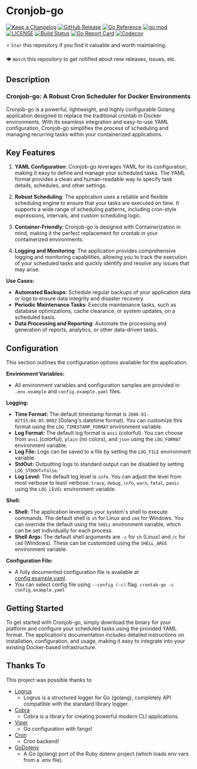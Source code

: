 # Cronjob-go

[![Keep a Changelog](https://img.shields.io/badge/changelog-Keep%20a%20Changelog-%23E05735)](CHANGELOG.md)
[![GitHub Release](https://img.shields.io/github/v/release/FMotalleb/crontab-go)](https://github.com/FMotalleb/crontab-go/releases)
[![Go Reference](https://pkg.go.dev/badge/github.com/FMotalleb/crontab-go.svg)](https://pkg.go.dev/github.com/FMotalleb/crontab-go)
[![go.mod](https://img.shields.io/github/go-mod/go-version/FMotalleb/crontab-go)](go.mod)
[![LICENSE](https://img.shields.io/github/license/FMotalleb/crontab-go)](LICENSE)
[![Build Status](https://img.shields.io/github/actions/workflow/status/FMotalleb/crontab-go/build.yml?branch=main)](https://github.com/FMotalleb/crontab-go/actions?query=workflow%3Abuild+branch%3Amain)
[![Go Report Card](https://goreportcard.com/badge/github.com/FMotalleb/crontab-go)](https://goreportcard.com/report/github.com/FMotalleb/crontab-go)
[![Codecov](https://codecov.io/gh/FMotalleb/crontab-go/branch/main/graph/badge.svg)](https://codecov.io/gh/FMotalleb/crontab-go)

⭐ `Star` this repository if you find it valuable and worth maintaining.

👁 `Watch` this repository to get notified about new releases, issues, etc.

## Description

### Cronjob-go: A Robust Cron Scheduler for Docker Environments

Cronjob-go is a powerful, lightweight, and highly configurable Golang application designed to replace the traditional crontab in Docker environments. With its seamless integration and easy-to-use YAML configuration, Cronjob-go simplifies the process of scheduling and managing recurring tasks within your containerized applications.

## Key Features

1. **YAML Configuration**: Cronjob-go leverages YAML for its configuration, making it easy to define and manage your scheduled tasks. The YAML format provides a clean and human-readable way to specify task details, schedules, and other settings.

2. **Robust Scheduling**: The application uses a reliable and flexible scheduling engine to ensure that your tasks are executed on time. It supports a wide range of scheduling patterns, including cron-style expressions, intervals, and custom scheduling logic.

3. **Container-Friendly**: Cronjob-go is designed with Containerization in mind, making it the perfect replacement for crontab in your containerized environments.

4. **Logging and Monitoring**: The application provides comprehensive logging and monitoring capabilities, allowing you to track the execution of your scheduled tasks and quickly identify and resolve any issues that may arise.

**Use Cases:**

- **Automated Backups**: Schedule regular backups of your application data or logs to ensure data integrity and disaster recovery.
- **Periodic Maintenance Tasks**: Execute maintenance tasks, such as database optimizations, cache clearance, or system updates, on a scheduled basis.
- **Data Processing and Reporting**: Automate the processing and generation of reports, analytics, or other data-driven tasks.

## Configuration

This section outlines the configuration options available for the application.

**Environment Variables:**

- All environment variables and configuration samples are provided in `.env.example` and `config.example.yaml` files.

**Logging:**

- **Time Format:** The default timestamp format is `2006-01-02T15:04:05.000Z` (Golang's datetime format). You can customize this format using the `LOG_TIMESTAMP_FORMAT` environment variable.
- **Log Format:** The default log format is `ansi` (colorful). You can choose from `ansi` (colorful), `plain` (no colors), and `json` using the `LOG_FORMAT` environment variable.
- **Log File:** Logs can be saved to a file by setting the `LOG_FILE` environment variable.
- **StdOut:** Outputting logs to standard output can be disabled by setting `LOG_STDOUT=false`.
- **Log Level:** The default log level is `info`. You can adjust the level from most verbose to least verbose: `trace`, `debug`, `info`, `warn`, `fatal`, `panic` using the `LOG_LEVEL` environment variable.

**Shell:**

- **Shell:** The application leverages your system's shell to execute commands. The default shell is `sh` for Linux and `cmd` for Windows. You can override the default using the `SHELL` environment variable, which can be set individually for each process.
- **Shell Args:** The default shell arguments are `-c` for `sh` (Linux) and `/c` for `cmd` (Windows). These can be customized using the `SHELL_ARGS` environment variable.

**Configuration File:**

- A fully documented configuration file is available at [config.example.yaml](config.example.yaml).
- You can select config file using `--config (-c)` flag. `crontab-go -c config.example.yaml`

## Getting Started

To get started with Cronjob-go, simply download the binary for your platform and configure your scheduled tasks using the provided YAML format. The application's documentation includes detailed instructions on installation, configuration, and usage, making it easy to integrate into your existing Docker-based infrastructure.

## Thanks To

This project was possible thanks to
* [Logrus](https://github.com/sirupsen/logrus)
  * Logrus is a structured logger for Go (golang), completely API compatible with the standard library logger.
* [Cobra](https://github.com/spf13/cobra)
  * Cobra is a library for creating powerful modern CLI applications.
* [Viper](https://github.com/spf13/viper)
  * Go configuration with fangs!
* [Cron](https://github.com/robfig/cron)
  * Cron backend!
* [GoDotenv](https://github.com/joho/godotenv)
  * A Go (golang) port of the Ruby dotenv project (which loads env vars from a .env file).
